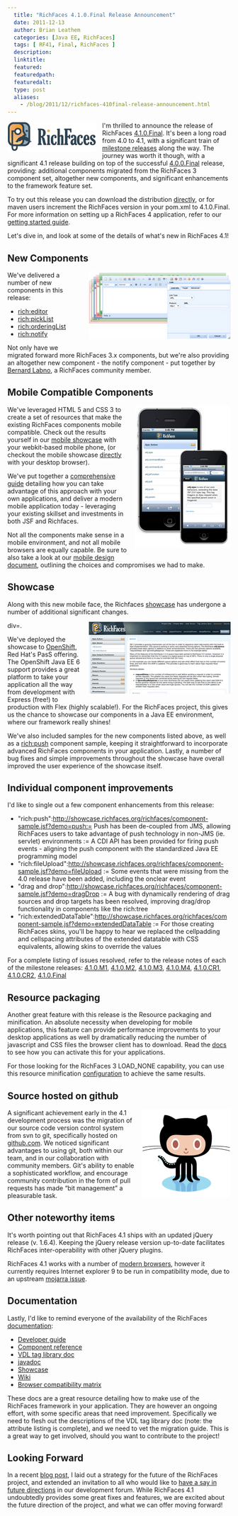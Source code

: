 ```yaml
---
  title: "RichFaces 4.1.0.Final Release Announcement"
  date: 2011-12-13
  author: Brian Leathem
  categories: [Java EE, RichFaces]
  tags: [ RF41, Final, RichFaces ]
  description:
  linktitle:
  featured:
  featuredpath:
  featuredalt:
  type: post
  aliases:
    - /blog/2011/12/richfaces-410final-release-announcement.html
---
```


<a href="/images/blog/2011-12-13-richfaces-410final-release-announcement/richfaces.png" imageanchor="1" style="clear: left; float: left; margin-bottom: 1em; margin-right: 1em;"><img border="0" src="/images/blog/2011-12-13-richfaces-410final-release-announcement/richfaces.png" /></a>

I'm thrilled to announce the release of RichFaces <a href="https://issues.jboss.org/secure/ReleaseNote.jspa?projectId=12310341&amp;version=12318600">4.1.0.Final</a>. It's been a long road from 4.0 to 4.1, with a significant train of <a href="http://blog.bleathem.ca/search/label/RF41">milestone releases</a> along the way. The journey was worth it though, with a significant 4.1 release building on top of the successful <a href="http://in.relation.to/Bloggers/RichFaces400FinalReleased">4.0.0.Final</a> release, providing: additional components migrated from the RichFaces 3 component set, altogether new components, and significant enhancements to the framework feature set.

To try out this release you can download the distribution <a href="http://www.jboss.org/richfaces/download/stable">directly</a>, or for maven users increment the RichFaces version in your pom.xml to 4.1.0.Final. For more information on setting up a RichFaces 4 application, refer to our<a href="http://community.jboss.org/wiki/GettingstartedwithRichFaces4x"> getting started guide</a>.

Let's dive in, and look at some of the details of what's new in RichFaces 4.1!

## New Components

<a href="/images/blog/2011-12-13-richfaces-410final-release-announcement/editor.png" imageanchor="1" style="clear: right; float: right; margin-bottom: 1em; margin-left: 1em;"><img border="0" height="153" src="/images/blog/2011-12-13-richfaces-410final-release-announcement/editor.png" width="320" /></a>

We've delivered a number of new components in this release:

* <a href="http://showcase.richfaces.org/richfaces/component-sample.jsf?demo=editor">rich:editor</a>
* <a href="http://showcase.richfaces.org/richfaces/component-sample.jsf?demo=pickList">rich:pickList</a>
* <a href="http://showcase.richfaces.org/richfaces/component-sample.jsf?demo=orderingList">rich:orderingList</a>
* <a href="http://showcase.richfaces.org/richfaces/component-sample.jsf?demo=notify">rich:notify</a>

Not only have we migrated forward more RichFaces 3.x components, but we're also providing an altogether new component - the notify component - put together by <a href="http://community.jboss.org/people/blabno">Bernard Labno</a>, a RichFaces community member.

## Mobile Compatible Components

<a href="/images/blog/2011-12-13-richfaces-410final-release-announcement/mobile.png" imageanchor="1" style="clear: right; float: right; margin-bottom: 1em; margin-left: 1em;"><img border="0" height="320" src="/images/blog/2011-12-13-richfaces-410final-release-announcement/mobile.png" width="216" /></a>We've leveraged HTML 5 and CSS 3 to create a set of resources that make the existing RichFaces components mobile compatible. Check out the results yourself in our <a href="http://showcase.richfaces.org/">mobile showcase</a> with your webkit-based mobile phone, (or checkout the mobile showcase <a href="http://showcase.richfaces.org/phoneHome.jsf">directly</a> with your desktop browser).

We've put together a <a href="http://community.jboss.org/wiki/GettingStartedWithMobileRichFaces">comprehensive guide</a> detailing how you can take advantage of this approach with your own applications, and deliver a modern mobile application today - leveraging your existing skillset and investments in both JSF and Richfaces.

Not all the components make sense in a mobile environment, and not all mobile browsers are equally capable. Be sure to also take a look at our <a href="http://community.jboss.org/wiki/RichFaces410xMobileSkinPlanningDesign">mobile design document</a>, outlining the choices and compromises we had to make.

## Showcase

Along with this new mobile face, the Richfaces <a href="http://showcase.richfaces.org/">showcase</a> has undergone a number of additional significant changes.

div=. <a href="/images/blog/2011-12-13-richfaces-410final-release-announcement/showcase.png" imageanchor="1" style="clear: right; float: right; margin-bottom: 1em; margin-left: 1em;"><img border="0" height="162" src="/images/blog/2011-12-13-richfaces-410final-release-announcement/showcase.png" width="320" /></a>


We've deployed the showcase to <a href="https://openshift.redhat.com/">OpenShift</a>, Red Hat's PasS offering. The OpenShift Java EE 6 support provides a great platform to take your application all the way from development with Express (free!) to production with Flex (highly scalable!). For the RichFaces project, this gives us the chance to showcase our components in a Java EE environment, where our framework really shines!

We've also included samples for the new components listed above, as well as a <a href="http://showcase.richfaces.org/richfaces/component-sample.jsf?demo=push">rich:push</a> component sample, keeping it straightforward to incorporate advanced RichFaces components in your application. Lastly, a number of bug fixes and simple improvements throughout the showcase have overall improved the user experience of the showcase itself.

## Individual component improvements

I'd like to single out a few component enhancements from this release:

- "rich:push":http://showcase.richfaces.org/richfaces/component-sample.jsf?demo=push:= Push has been de-coupled from JMS, allowing RichFaces users to take advantage of push technology in non-JMS (ie. servlet) environments
  := A CDI API has been provided for firing push events - aligning the push component with the standardized Java EE programming model
- "rich:fileUpload":http://showcase.richfaces.org/richfaces/component-sample.jsf?demo=fileUpload
:= Some events that were missing from the 4.0 release have been added, including the onclear event
- "drag and drop":http://showcase.richfaces.org/richfaces/component-sample.jsf?demo=dragDrop
:= A bug with dynamically rendering of drag sources and drop targets has been resolved, improving drag/drop functionality in components like the rich:tree
- "rich:extendedDataTable":http://showcase.richfaces.org/richfaces/component-sample.jsf?demo=extendedDataTable
:= For those creating RichFaces skins, you'll be happy to hear we replaced the cellpadding and cellspacing attributes of the extended datatable with CSS equivalents, allowing skins to override the values

For a complete listing of issues resolved, refer to the release notes of each of the milestone releases: <a href="https://issues.jboss.org/secure/ReleaseNote.jspa?projectId=12310341&amp;version=12315856">4.1.0.M1</a>, <a href="https://issues.jboss.org/secure/ReleaseNote.jspa?projectId=12310341&amp;version=12316708">4.1.0.M2</a>, <a href="https://issues.jboss.org/secure/ReleaseNote.jspa?projectId=12310341&amp;version=12318072">4.1.0.M3</a>, <a href="https://issues.jboss.org/secure/ReleaseNote.jspa?projectId=12310341&amp;version=12317054">4.1.0.M4</a>, <a href="https://issues.jboss.org/secure/ReleaseNote.jspa?projectId=12310341&amp;version=12317055">4.1.0.CR1</a>, <a href="https://issues.jboss.org/secure/ReleaseNote.jspa?projectId=12310341&amp;version=12318315">4.1.0.CR2</a>, <a href="https://issues.jboss.org/secure/ReleaseNote.jspa?projectId=12310341&amp;version=12318600">4.1.0.Final</a>

## Resource packaging

Another great feature with this release is the Resource packaging and minification. An absolute necessity when developing for mobile applications, this feature can provide performance improvements to your desktop applications as well by dramatically reducing the number of javascript and CSS files the browser client has to download. Read the <a href="http://docs.jboss.org/richfaces/latest_4_1_X/Developer_Guide/en-US/html/chap-Developer_Guide-Advanced_features.html#sect-Developer_Guide-Advanced_features-Resource_loading_strategies">docs</a> to see how you can activate this for your applications.

For those looking for the RichFaces 3 LOAD_NONE capability, you can use this resource minification <a href="http://community.jboss.org/wiki/WorkaroundForLOADNONEResourceLoadingStrategyInRichFaces41">configuration</a> to achieve the same results.

## Source hosted on github

<a href="/images/blog/2011-12-13-richfaces-410final-release-announcement/Octocat.png" imageanchor="1" style="clear: right; float: right; margin-bottom: 1em; margin-left: 1em;"><img border="0" height="200" src="/images/blog/2011-12-13-richfaces-410final-release-announcement/Octocat.png" width="200" /></a>A significant achievement early in the 4.1 development process was the migration of our source code version control system from svn to git, specifically hosted on <a href="http://github.com/richfaces">github.com</a>. We noticed significant advantages to using git, both within our team, and in our collaboration with community members. Git's ability to enable a sophisticated workflow, and encourage community contribution in the form of pull requests has made “bit management” a pleasurable task.

## Other noteworthy items

It's worth pointing out that RichFaces 4.1 ships with an updated jQuery release (v. 1.6.4). Keeping the jQuery release version up-to-date facilitates RichFaces inter-operability with other jQuery plugins.

RichFaces 4.1 works with a number of <a href="http://community.jboss.org/wiki/PrioritizedRichFacesBrowsersCompatibilityMatrix">modern browsers</a>, however it currently requires Internet explorer 9 to be run in compatibility mode, due to an upstream <a href="http://java.net/jira/browse/JAVASERVERFACES-2063">mojarra issue</a>.

## Documentation

Lastly, I'd like to remind everyone of the availability of the RichFaces <a href="http://www.jboss.org/richfaces/docs">documentation</a>:

* <a href="http://docs.jboss.org/richfaces/latest_4_1_X/Developer_Guide/">Developer guide</a>
* <a href="http://docs.jboss.org/richfaces/latest_4_1_X/Component_Reference/">Component reference</a>
* <a href="http://docs.jboss.org/richfaces/latest_4_1_X/vdldoc/">VDL tag library doc</a>
* <a href="http://docs.jboss.org/richfaces/latest_4_1_X/javadoc/">javadoc</a>
* <a href="http://showcase.richfaces.org/">Showcase</a>
* <a href="http://community.jboss.org/wiki/richfaceswikihomepage">Wiki</a>
* <a href="http://community.jboss.org/wiki/PrioritizedRichFacesBrowsersCompatibilityMatrix">Browser compatibility matrix</a>

These docs are a great resource detailing how to make use of the RichFaces framework in your application. They are however an ongoing effort, with some specific areas that need improvement. Specifically we need to flesh out the descriptions of the VDL tag library doc (note: the attribute listing is complete), and we need to vet the migration guide. This is a great way to get involved, should you want to contribute to the project!

## Looking Forward

In a recent <a href="http://blog.bleathem.ca/2011/12/state-of-richfaces.html">blog post</a>, I laid out a strategy for the future of the RichFaces project, and extended an invitation to all who would like to <a href="http://community.jboss.org/thread/175973">have a say in future directions</a> in our development forum. While RichFaces 4.1 undoubtedly provides some great fixes and features, we are excited about the future direction of the project, and what we can offer moving forward!
